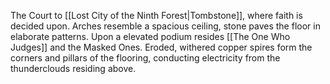 The Court to [[Lost City of the Ninth Forest|Tombstone]], where faith is decided upon. 
Arches resemble a spacious ceiling, stone paves the floor in elaborate patterns. 
Upon a elevated podium resides [[The One Who Judges]] and the Masked Ones. 
Eroded, withered copper spires form the corners and pillars of the flooring, conducting electricity from the thunderclouds residing above. 
